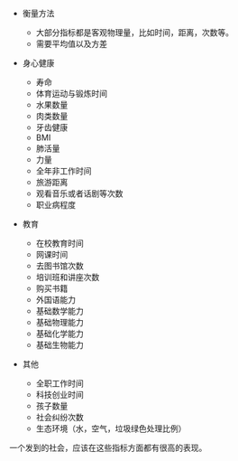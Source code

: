 
* 衡量方法
  * 大部分指标都是客观物理量，比如时间，距离，次数等。
  * 需要平均值以及方差


* 身心健康
    * 寿命
    * 体育运动与锻炼时间
    * 水果数量
    * 肉类数量
    * 牙齿健康
    * BMI
    * 肺活量
    * 力量
    * 全年非工作时间
    * 旅游距离
    * 观看音乐或者话剧等次数
    * 职业病程度
* 教育
    * 在校教育时间
    * 网课时间
    * 去图书馆次数
    * 培训班和讲座次数
    * 购买书籍
    * 外国语能力
    * 基础数学能力
    * 基础物理能力
    * 基础化学能力
    * 基础生物能力
* 其他
    * 全职工作时间
    * 科技创业时间
    * 孩子数量
    * 社会纠纷次数
    * 生态环境（水，空气，垃圾绿色处理比例）

一个发到的社会，应该在这些指标方面都有很高的表现。
